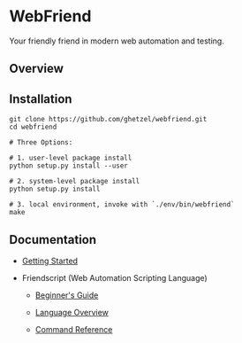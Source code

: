 # WebFriend

Your friendly friend in modern web automation and testing.

## Overview

## Installation

```
git clone https://github.com/ghetzel/webfriend.git
cd webfriend

# Three Options:

# 1. user-level package install
python setup.py install --user

# 2. system-level package install
python setup.py install

# 3. local environment, invoke with `./env/bin/webfriend`
make
```

## Documentation

* [Getting Started](docs/getting-started.md)

* Friendscript (Web Automation Scripting Language)

    - [Beginner's Guide](docs/intro.md)

    - [Language Overview](docs/language.md)

    - [Command Reference](docs/commands.md)
